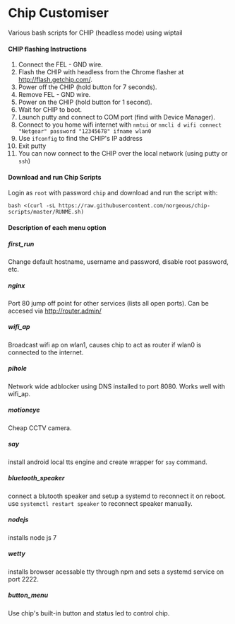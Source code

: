 # Chip Customiser
Various bash scripts for CHIP (headless mode) using wiptail

#### CHIP flashing Instructions
1. Connect the FEL - GND wire.
2. Flash the CHIP with headless from the Chrome flasher at http://flash.getchip.com/.
3. Power off the CHIP (hold button for 7 seconds).
4. Remove FEL - GND wire.
5. Power on the CHIP (hold button for 1 second).
6. Wait for CHIP to boot.
7. Launch putty and connect to COM port (find with Device Manager).
8. Connect to you home wifi internet with ```nmtui``` or ```nmcli d wifi connect "Netgear" password "12345678" ifname wlan0```
9. Use `ifconfig` to find the CHIP's IP address
10. Exit putty
11. You can now connect to the CHIP over the local network (using putty or `ssh`)

#### Download and run Chip Scripts
Login as `root` with password `chip` and download and run the script with:
```
bash <(curl -sL https://raw.githubusercontent.com/norgeous/chip-scripts/master/RUNME.sh)
```

#### Description of each menu option

##### first_run
Change default hostname, username and password, disable root password, etc.

##### nginx
Port 80 jump off point for other services (lists all open ports). Can be accesed via http://router.admin/

##### wifi_ap
Broadcast wifi ap on wlan1, causes chip to act as router if wlan0 is connected to the internet.

##### pihole
Network wide adblocker using DNS installed to port 8080. Works well with wifi_ap.

##### motioneye
Cheap CCTV camera.

##### say
install android local tts engine and create wrapper for `say` command.

##### bluetooth_speaker
connect a blutooth speaker and setup a systemd to reconnect it on reboot.
use `systemctl restart speaker` to reconnect speaker manually.

##### nodejs
installs node js 7

##### wetty
installs browser acessable tty through npm and sets a systemd service on port 2222.

##### button_menu
Use chip's built-in button and status led to control chip.
